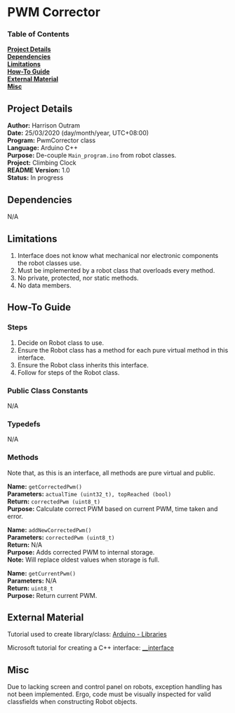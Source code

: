 # PWM Corrector

### Table of Contents

**[Project Details](#project-details)**<br>
**[Dependencies](#dependencies)**<br>
**[Limitations](#limitations)**<br>
**[How-To Guide](#how-to-guide)**<br>
**[External Material](#external-material)**<br>
**[Misc](#misc)**<br>

## Project Details

**Author:** Harrison Outram<br>
**Date:** 25/03/2020 (day/month/year, UTC+08:00)<br>
**Program:** PwmCorrector class<br>
**Language:** Arduino C++<br>
**Purpose:** De-couple `Main_program.ino` from robot classes.<br>
**Project:** Climbing Clock<br>
**README Version:** 1.0<br>
**Status:** In progress

## Dependencies

N/A

## Limitations

1. Interface does not know what mechanical nor electronic components the robot classes use.
2. Must be implemented by a robot class that overloads every method.
3. No private, protected, nor static methods.
4. No data members.

## How-To Guide

### Steps

1. Decide on Robot class to use.
2. Ensure the Robot class has a method for each pure virtual method in this interface.
3. Ensure the Robot class inherits this interface.
4. Follow for steps of the Robot class.

### Public Class Constants

N/A

### Typedefs

N/A

### Methods

Note that, as this is an interface, all methods are pure virtual and public.

**Name:** `getCorrectedPwm()`<br>
**Parameters:** `actualTime (uint32_t), topReached (bool)`<br>
**Return:** `correctedPwm (uint8_t)`<br>
**Purpose:** Calculate correct PWM based on current PWM, time taken and error.

**Name:** `addNewCorrectedPwm()`<br>
**Parameters:** `correctedPwm (uint8_t)`<br>
**Return:** N/A<br>
**Purpose:** Adds corrected PWM to internal storage.<br>
**Note:** Will replace oldest values when storage is full.

**Name:** `getCurrentPwm()`<br>
**Parameters:** N/A<br>
**Return:** `uint8_t`<br>
**Purpose:** Return current PWM.

## External Material

Tutorial used to create library/class: [Arduino - Libraries](https://www.arduino.cc/en/Hacking/LibraryTutorial)

Microsoft tutorial for creating a C++ interface: [__interface](https://docs.microsoft.com/en-us/cpp/cpp/interface?view=vs-2019)

## Misc

Due to lacking screen and control panel on robots, exception handling has not been implemented.
Ergo, code must be visually inspected for valid classfields when constructing Robot objects.

